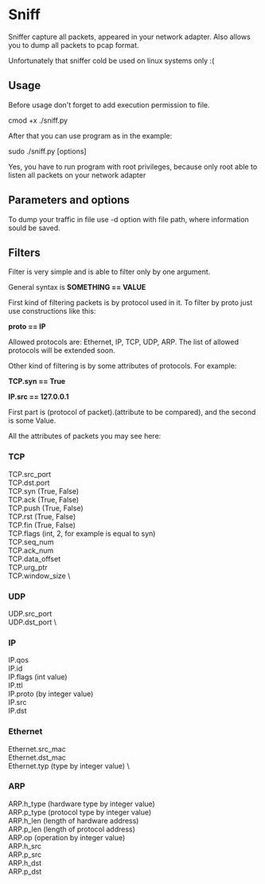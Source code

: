 # Sniff
Sniffer capture all packets, appeared in your network adapter. 
Also allows you to dump all packets to pcap format.

Unfortunately that sniffer cold be used on linux systems only :(

## Usage
Before usage don't forget to add execution permission to file.

cmod +x ./sniff.py

After that you can use program as in the example:

sudo ./sniff.py [options]

Yes, you have to run program with root privileges, 
because only root able to listen all packets on your network adapter

## Parameters and options
To dump your traffic in file use -d option with file path, where information sould be saved.

## Filters
Filter is very simple and is able to filter only by one argument.

General syntax is __SOMETHING == VALUE__

First kind of filtering packets is by protocol used in it. To filter by proto just use constructions like this:

__proto == IP__

Allowed protocols are: Ethernet, IP, TCP, UDP, ARP. The list of allowed protocols will be extended soon.

Other kind of filtering is by some attributes of protocols. For example:

__TCP.syn == True__

__IP.src == 127.0.0.1__

First part is (protocol of packet).(attribute to be compared), and the second is some Value.

All the attributes of packets you may see here:

### TCP
TCP.src_port \
TCP.dst.port \
TCP.syn (True, False) \
TCP.ack (True, False) \
TCP.push (True, False) \
TCP.rst (True, False) \
TCP.fin (True, False) \
TCP.flags (int, 2, for example is equal to syn) \
TCP.seq_num \
TCP.ack_num \
TCP.data_offset \
TCP.urg_ptr \
TCP.window_size \

### UDP
UDP.src_port \
UDP.dst_port \

### IP
IP.qos \
IP.id \
IP.flags (int value) \
IP.ttl \
IP.proto (by integer value) \
IP.src \
IP.dst

### Ethernet
Ethernet.src_mac \
Ethernet.dst_mac \
Ethernet.typ (type by integer value) \

### ARP
ARP.h_type (hardware type by integer value) \
ARP.p_type (protocol type by integer value) \
ARP.h_len (length of hardware address) \
ARP.p_len (length of protocol address) \
ARP.op (operation by integer value) \
ARP.h_src \
ARP.p_src \
ARP.h_dst \
ARP.p_dst
